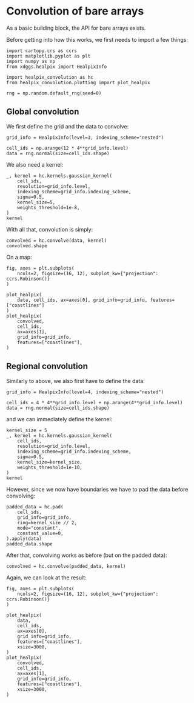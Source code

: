 # Convolution of bare arrays

As a basic building block, the API for bare arrays exists.

Before getting into how this works, we first needs to import a few things:

```{jupyter-execute}
import cartopy.crs as ccrs
import matplotlib.pyplot as plt
import numpy as np
from xdggs.healpix import HealpixInfo

import healpix_convolution as hc
from healpix_convolution.plotting import plot_healpix

rng = np.random.default_rng(seed=0)
```

## Global convolution

We first define the grid and the data to convolve:

```{jupyter-execute}
grid_info = HealpixInfo(level=3, indexing_scheme="nested")

cell_ids = np.arange(12 * 4**grid_info.level)
data = rng.normal(size=cell_ids.shape)
```

We also need a kernel:

```{jupyter-execute}
_, kernel = hc.kernels.gaussian_kernel(
    cell_ids,
    resolution=grid_info.level,
    indexing_scheme=grid_info.indexing_scheme,
    sigma=0.5,
    kernel_size=5,
    weights_threshold=1e-8,
)
kernel
```

With all that, convolution is simply:

```{jupyter-execute}
convolved = hc.convolve(data, kernel)
convolved.shape
```

On a map:

```{jupyter-execute}
fig, axes = plt.subplots(
    ncols=2, figsize=(16, 12), subplot_kw={"projection": ccrs.Robinson()}
)

plot_healpix(
    data, cell_ids, ax=axes[0], grid_info=grid_info, features=["coastlines"]
)
plot_healpix(
    convolved,
    cell_ids,
    ax=axes[1],
    grid_info=grid_info,
    features=["coastlines"],
)
```

## Regional convolution

Similarly to above, we also first have to define the data:

```{jupyter-execute}
grid_info = HealpixInfo(level=4, indexing_scheme="nested")

cell_ids = 4 * 4**grid_info.level + np.arange(4**grid_info.level)
data = rng.normal(size=cell_ids.shape)
```

and we can immediately define the kernel:

```{jupyter-execute}
kernel_size = 5
_, kernel = hc.kernels.gaussian_kernel(
    cell_ids,
    resolution=grid_info.level,
    indexing_scheme=grid_info.indexing_scheme,
    sigma=0.5,
    kernel_size=kernel_size,
    weights_threshold=1e-10,
)
kernel
```

However, since we now have boundaries we have to pad the data before convolving:

```{jupyter-execute}
padded_data = hc.pad(
    cell_ids,
    grid_info=grid_info,
    ring=kernel_size // 2,
    mode="constant",
    constant_value=0,
).apply(data)
padded_data.shape
```

After that, convolving works as before (but on the padded data):

```{jupyter-execute}
convolved = hc.convolve(padded_data, kernel)
```

Again, we can look at the result:

```{jupyter-execute}
fig, axes = plt.subplots(
    ncols=2, figsize=(16, 12), subplot_kw={"projection": ccrs.Robinson()}
)

plot_healpix(
    data,
    cell_ids,
    ax=axes[0],
    grid_info=grid_info,
    features=["coastlines"],
    xsize=3000,
)
plot_healpix(
    convolved,
    cell_ids,
    ax=axes[1],
    grid_info=grid_info,
    features=["coastlines"],
    xsize=3000,
)
```
